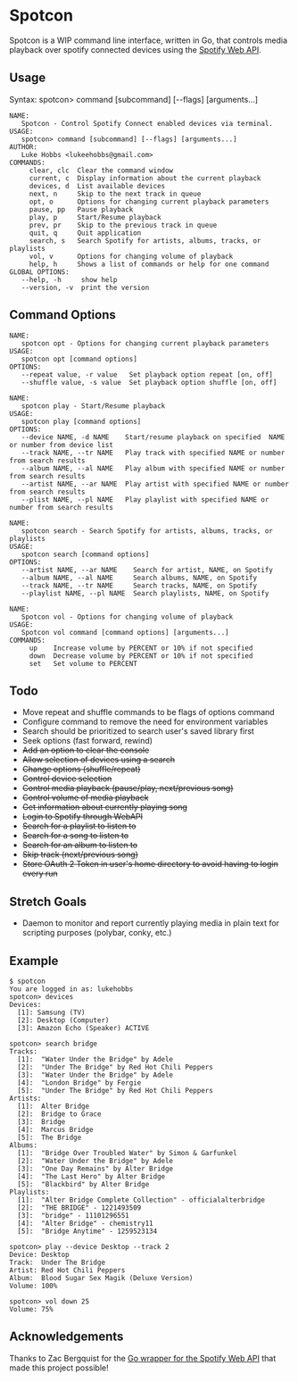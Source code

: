 # Spotcon

Spotcon is a WIP command line interface, written in Go, that controls media playback over spotify connected devices using the [Spotify Web API](https://api.spotify.com).

## Usage

Syntax: spotcon> command [subcommand] [--flags] [arguments...]

```
NAME:
   Spotcon - Control Spotify Connect enabled devices via terminal.
USAGE:
   spotcon> command [subcommand] [--flags] [arguments...]
AUTHOR:
   Luke Hobbs <lukeehobbs@gmail.com>
COMMANDS:
     clear, clc  Clear the command window
     current, c  Display information about the current playback
     devices, d  List available devices
     next, n     Skip to the next track in queue
     opt, o      Options for changing current playback parameters
     pause, pp   Pause playback
     play, p     Start/Resume playback
     prev, pr    Skip to the previous track in queue
     quit, q     Quit application
     search, s   Search Spotify for artists, albums, tracks, or playlists
     vol, v      Options for changing volume of playback
     help, h     Shows a list of commands or help for one command
GLOBAL OPTIONS:
   --help, -h     show help
   --version, -v  print the version
```

## Command Options

```
NAME:
   spotcon opt - Options for changing current playback parameters
USAGE:
   spotcon opt [command options]  
OPTIONS:
   --repeat value, -r value   Set playback option repeat [on, off]
   --shuffle value, -s value  Set playback option shuffle [on, off]
   
NAME:
   spotcon play - Start/Resume playback
USAGE:
   spotcon play [command options]   
OPTIONS:
   --device NAME, -d NAME    Start/resume playback on specified  NAME or number from device list
   --track NAME, --tr NAME   Play track with specified NAME or number from search results
   --album NAME, --al NAME   Play album with specified NAME or number from search results
   --artist NAME, --ar NAME  Play artist with specified NAME or number from search results
   --plist NAME, --pl NAME   Play playlist with specified NAME or number from search results

NAME:
   spotcon search - Search Spotify for artists, albums, tracks, or playlists
USAGE:
   spotcon search [command options]
OPTIONS:
   --artist NAME, --ar NAME    Search for artist, NAME, on Spotify
   --album NAME, --al NAME     Search albums, NAME, on Spotify
   --track NAME, --tr NAME     Search tracks, NAME, on Spotify
   --playlist NAME, --pl NAME  Search playlists, NAME, on Spotify

NAME:
   Spotcon vol - Options for changing volume of playback
USAGE:
   Spotcon vol command [command options] [arguments...]
COMMANDS:
     up    Increase volume by PERCENT or 10% if not specified
     down  Decrease volume by PERCENT or 10% if not specified
     set   Set volume to PERCENT
```

## Todo

- Move repeat and shuffle commands to be flags of options command
- Configure command to remove the need for environment variables
- Search should be prioritized to search user's saved library first
- Seek options (fast forward, rewind)
- ~~Add an option to clear the console~~
- ~~Allow selection of devices using a search~~
- ~~Change options (shuffle/repeat)~~
- ~~Control device selection~~
- ~~Control media playback (pause/play, next/previous song)~~
- ~~Control volume of media playback~~
- ~~Get information about currently playing song~~
- ~~Login to Spotify through WebAPI~~
- ~~Search for a playlist to listen to~~
- ~~Search for a song to listen to~~
- ~~Search for an album to listen to~~
- ~~Skip track (next/previous song)~~
- ~~Store OAuth 2 Token in user's home directory to avoid having to login every run~~

## Stretch Goals

- Daemon to monitor and report currently playing media in plain text for scripting purposes (polybar, conky, etc.)

## Example

```
$ spotcon
You are logged in as: lukehobbs
spotcon> devices
Devices:
  [1]: Samsung (TV)
  [2]: Desktop (Computer)
  [3]: Amazon Echo (Speaker) ACTIVE

spotcon> search bridge
Tracks: 
  [1]:	"Water Under the Bridge" by Adele
  [2]:	"Under The Bridge" by Red Hot Chili Peppers
  [3]:	"Water Under the Bridge" by Adele
  [4]:	"London Bridge" by Fergie
  [5]:	"Under The Bridge" by Red Hot Chili Peppers
Artists: 
  [1]:	Alter Bridge
  [2]:	Bridge to Grace
  [3]:	Bridge
  [4]:	Marcus Bridge
  [5]:	The Bridge
Albums: 
  [1]:	"Bridge Over Troubled Water" by Simon & Garfunkel
  [2]:	"Water Under the Bridge" by Adele
  [3]:	"One Day Remains" by Alter Bridge
  [4]:	"The Last Hero" by Alter Bridge
  [5]:	"Blackbird" by Alter Bridge
Playlists: 
  [1]:	"Alter Bridge Complete Collection" - officialalterbridge
  [2]:	"THE BRIDGE" - 1221493509
  [3]:	"bridge" - 11101296551
  [4]:	"Alter Bridge" - chemistry11
  [5]:	"Bridge Anytime" - 1259523134

spotcon> play --device Desktop --track 2
Device: Desktop
Track:  Under The Bridge
Artist:	Red Hot Chili Peppers
Album:	Blood Sugar Sex Magik (Deluxe Version)
Volume: 100%

spotcon> vol down 25
Volume: 75%
```


## Acknowledgements

Thanks to Zac Bergquist for the [Go wrapper for the Spotify Web API](https://github.com/zmb3/spotify) that made this project possible!
